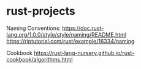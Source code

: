 # rust-projects
 
Naming Conventions:
https://doc.rust-lang.org/1.0.0/style/style/naming/README.html
https://riptutorial.com/rust/example/16334/naming

Cookbook
https://rust-lang-nursery.github.io/rust-cookbook/algorithms.html


